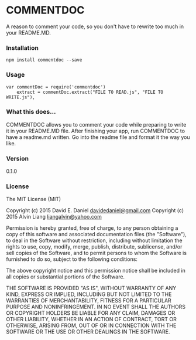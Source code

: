 # COMMENTDOC

A reason to comment your code, so you don't have to rewrite too much in your README.MD.

### Installation

`npm install commentdoc --save`

### Usage

    var commentDoc = require('commentdoc')
        extract = commentDoc.extract("FILE TO READ.js", "FILE TO WRITE.js"),


### What this does...

COMMENTDOC allows you to comment your code while preparing to write it in your README.MD file. After finishing your app, run COMMENTDOC to have a readme.md written. Go into the readme file and format it the way you like.


### Version

0.1.0 

### License
The MIT License (MIT)

Copyright (c) 2015 David E. Daniel <davidedaniel@gmail.com>
Copyright (c) 2015 Alvin Liang  <liangalvin@yahoo.com>


Permission is hereby granted, free of charge, to any person obtaining a copy
of this software and associated documentation files (the "Software"), to deal
in the Software without restriction, including without limitation the rights
to use, copy, modify, merge, publish, distribute, sublicense, and/or sell
copies of the Software, and to permit persons to whom the Software is
furnished to do so, subject to the following conditions:

The above copyright notice and this permission notice shall be included in
all copies or substantial portions of the Software.

THE SOFTWARE IS PROVIDED "AS IS", WITHOUT WARRANTY OF ANY KIND, EXPRESS OR
IMPLIED, INCLUDING BUT NOT LIMITED TO THE WARRANTIES OF MERCHANTABILITY,
FITNESS FOR A PARTICULAR PURPOSE AND NONINFRINGEMENT. IN NO EVENT SHALL THE
AUTHORS OR COPYRIGHT HOLDERS BE LIABLE FOR ANY CLAIM, DAMAGES OR OTHER
LIABILITY, WHETHER IN AN ACTION OF CONTRACT, TORT OR OTHERWISE, ARISING FROM,
OUT OF OR IN CONNECTION WITH THE SOFTWARE OR THE USE OR OTHER DEALINGS IN
THE SOFTWARE.

